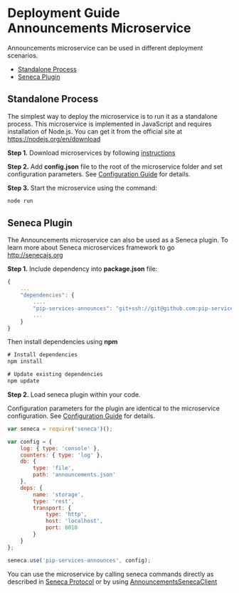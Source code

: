# Deployment Guide <br/> Announcements Microservice

Announcements microservice can be used in different deployment scenarios.

* [Standalone Process](#process)
* [Seneca Plugin](#seneca)

## <a name="process"></a> Standalone Process

The simplest way to deploy the microservice is to run it as a standalone process. 
This microservice is implemented in JavaScript and requires installation of Node.js. 
You can get it from the official site at https://nodejs.org/en/download

**Step 1.** Download microservices by following [instructions](Download.md)

**Step 2.** Add **config.json** file to the root of the microservice folder and set configuration parameters. 
See [Configuration Guide](Configuration.md) for details.

**Step 3.** Start the microservice using the command:

```bash
node run
```

## <a name="seneca"></a> Seneca Plugin

The Announcements microservice can also be used as a Seneca plugin.
To learn more about Seneca microservices framework to go http://senecajs.org

**Step 1.** Include dependency into **package.json** file:

```javascript
{
    ...
    "dependencies": {
        ....
        "pip-services-announces": "git+ssh://git@github.com:pip-services/pip-services-announces.git",
        ...
    }
}
```

Then install dependencies using **npm**

```javascript
# Install dependencies
npm install

# Update existing dependencies
npm update
```

**Step 2.** Load seneca plugin within your code. 

Configuration parameters for the plugin are identical to the microservice configuration.
See [Configuration Guide](Configuration.md) for details.

```javascript
var seneca = require('seneca')();

var config = {
    log: { type: 'console' },
    counters: { type: 'log' },
    db: {
        type: 'file',
        path: 'announcements.json'
    },
    deps: {
        name: 'storage',
        type: 'rest',
        transport: {
            type: 'http',
            host: 'localhost',
            port: 8010
        }
    }
};

seneca.use('pip-services-announces', config);
```

You can use the microservice by calling seneca commands directly as described in [Seneca Protocol](SenecaProtocolV1.md)
or by using [AnnouncementsSenecaClient](https://github.com/pip-services/pip-clients-announces-node/NodeClientApiV1.md/#client_seneca)